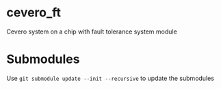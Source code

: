 # cevero_ft
Cevero system on a chip with fault tolerance system module

# Submodules
Use `git submodule update --init --recursive` to update the submodules
